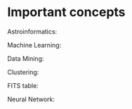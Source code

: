 Important concepts
=================

Astroinformatics:

Machine Learning:

Data Mining:

Clustering:

FITS table:

Neural Network:
